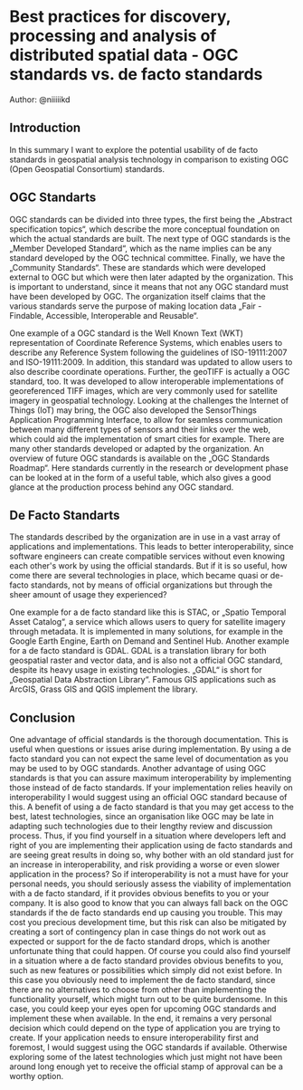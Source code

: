 # Best practices for discovery, processing and analysis of distributed spatial data - OGC standards vs. de facto standards

Author: @niiiiikd

## Introduction

In this summary I want to explore the potential usability of de facto standards in geospatial analysis technology in comparison to existing OGC (Open Geospatial Consortium) standards.

## OGC Standarts

OGC standards can be divided into three types, the first being the „Abstract specification topics“, which describe the more conceptual foundation on which the actual standards are built. The next type of OGC standards is the „Member Developed Standard“, which as the name implies can be any standard developed by the OGC technical committee. Finally, we have the „Community Standards“. These are standards which were developed external to OGC but which were then later adapted by the organization. This is important to understand, since it means that not any OGC standard must have been developed by OGC. The organization itself claims that the various standards serve the purpose of making location data „Fair - Findable, Accessible, Interoperable and Reusable“.  

One example of a OGC standard is the Well Known Text (WKT) representation of Coordinate Reference Systems, which enables users to describe any Reference System following the guidelines of ISO-19111:2007 and ISO-19111:2009. In addition, this standard was updated to allow users to also describe coordinate operations. Further, the geoTIFF is actually a OGC standard, too. It was developed to allow interoperable implementations of georeferenced TIFF images, which are very commonly used for satellite imagery in geospatial technology. Looking at the challenges the Internet of Things (IoT) may bring, the OGC also developed the SensorThings Application Programming Interface, to allow for seamless communication between many different types of sensors and their links over the web, which could aid the implementation of smart cities for example. There are many other standards developed or adapted by the organization. An overview of future OGC standards is available on the „OGC Standards Roadmap“. Here standards currently in the research or development phase can be looked at in the form of a useful table, which also gives a good glance at the production process behind any OGC standard. 

## De Facto Standarts

The standards described by the organization are in use in a vast array of applications and implementations. This leads to better interoperability, since software engineers can create compatible services without even knowing each other's work by using the official standards. But if it is so useful, how come there are several technologies in place, which became quasi or de-facto standards, not by means of official organizations but through the sheer amount of usage they experienced?

One example for a de facto standard like this is STAC, or „Spatio Temporal Asset Catalog“, a service which allows users to query for satellite imagery through metadata. It is implemented in many solutions, for example in the Google Earth Engine, Earth on Demand and Sentinel Hub. Another example for a de facto standard is GDAL. GDAL is a translation library for both geospatial raster and vector data, and is also not a official OGC standard, despite its heavy usage in existing technologies. „GDAL“ is short for „Geospatial Data Abstraction Library“. Famous GIS applications such as ArcGIS, Grass GIS and QGIS implement the library.

## Conclusion

One advantage of official standards is the thorough documentation. This is useful when questions or issues arise during implementation. By using a de facto standard you can not expect the same level of documentation as you may be used to by OGC standards. Another advantage of using OGC standards is that you can assure maximum interoperability by implementing those instead of de facto standards. If your implementation relies heavily on interoperability I would suggest using an official OGC standard because of this. A benefit of using a de facto standard is that you may get access to the best, latest technologies, since an organisation like OGC may be late in adapting such technologies due to their lengthy review and discussion process. Thus, if you find yourself in a situation where developers left and right of you are implementing their application using de facto standards and are seeing great results in doing so, why bother with an old standard just for an increase in interoperability, and risk providing a worse or even slower application in the process? So if interoperability is not a must have for your personal needs, you should seriously assess the viability of implementation with a de facto standard, if it provides obvious benefits to you or your company. It is also good to know that you can always fall back on the OGC standards if the de facto standards end up causing you trouble. This may cost you precious development time, but this risk can also be mitigated by creating a sort of contingency plan in case things do not work out as expected or support for the de facto standard drops, which is another unfortunate thing that could happen. Of course you could also find yourself in a situation where a de facto standard provides obvious benefits to you, such as new features or possibilities which simply did not exist before. In this case you obviously need to implement the de facto standard, since there are no alternatives to choose from other than implementing the functionality yourself, which might turn out to be quite burdensome. In this case, you could keep your eyes open for upcoming OGC standards and implement these when available. In the end, it remains a very personal decision which could depend on the type of application you are trying to create. If your application needs to ensure interoperability first and foremost, I would suggest using the OGC standards if available. Otherwise exploring some of the latest technologies which just might not have been around long enough yet to receive the official stamp of approval can be a worthy option.
